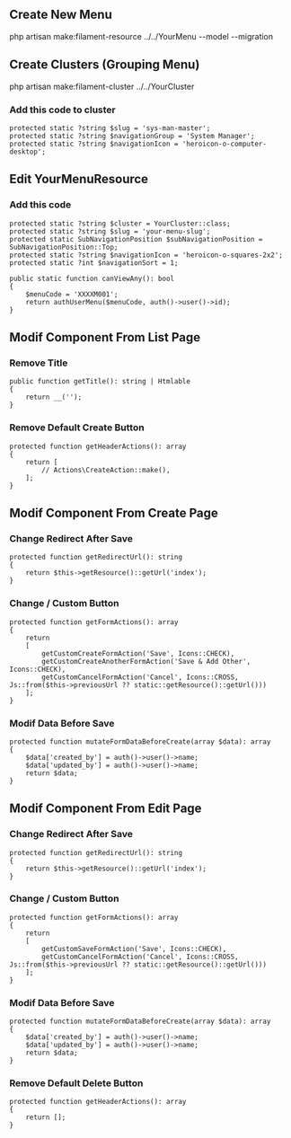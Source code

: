 ## Create New Menu
php artisan make:filament-resource ../../YourMenu --model --migration

## Create Clusters (Grouping Menu)
php artisan make:filament-cluster ../../YourCluster

### Add this code to cluster
    protected static ?string $slug = 'sys-man-master';
    protected static ?string $navigationGroup = 'System Manager';
    protected static ?string $navigationIcon = 'heroicon-o-computer-desktop';

## Edit YourMenuResource
### Add this code
    protected static ?string $cluster = YourCluster::class;
    protected static ?string $slug = 'your-menu-slug';
    protected static SubNavigationPosition $subNavigationPosition = SubNavigationPosition::Top;
    protected static ?string $navigationIcon = 'heroicon-o-squares-2x2';
    protected static ?int $navigationSort = 1;

    public static function canViewAny(): bool
    {
        $menuCode = 'XXXXM001';
        return authUserMenu($menuCode, auth()->user()->id);
    }

## Modif Component From List Page
### Remove Title
    public function getTitle(): string | Htmlable
    {
        return __('');
    }

### Remove Default Create Button
    protected function getHeaderActions(): array
    {
        return [
            // Actions\CreateAction::make(),
        ];
    }

## Modif Component From Create Page
### Change Redirect After Save
    protected function getRedirectUrl(): string
    {
        return $this->getResource()::getUrl('index');
    }

### Change / Custom Button
    protected function getFormActions(): array
    {
        return 
        [
            getCustomCreateFormAction('Save', Icons::CHECK),
            getCustomCreateAnotherFormAction('Save & Add Other', Icons::CHECK),
            getCustomCancelFormAction('Cancel', Icons::CROSS, Js::from($this->previousUrl ?? static::getResource()::getUrl()))
        ];
    }

### Modif Data Before Save
    protected function mutateFormDataBeforeCreate(array $data): array
    {
        $data['created_by'] = auth()->user()->name;
        $data['updated_by'] = auth()->user()->name;
        return $data;
    }

## Modif Component From Edit Page
### Change Redirect After Save
    protected function getRedirectUrl(): string
    {
        return $this->getResource()::getUrl('index');
    }

### Change / Custom Button
    protected function getFormActions(): array
    {
        return 
        [
            getCustomSaveFormAction('Save', Icons::CHECK),
            getCustomCancelFormAction('Cancel', Icons::CROSS, Js::from($this->previousUrl ?? static::getResource()::getUrl()))
        ];
    }

### Modif Data Before Save
    protected function mutateFormDataBeforeCreate(array $data): array
    {
        $data['created_by'] = auth()->user()->name;
        $data['updated_by'] = auth()->user()->name;
        return $data;
    }

### Remove Default Delete Button
    protected function getHeaderActions(): array
    {
        return [];
    }
